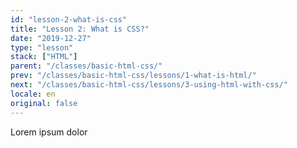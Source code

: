 ```yaml
---
id: "lesson-2-what-is-css"
title: "Lesson 2: What is CSS?"
date: "2019-12-27"
type: "lesson"
stack: ["HTML"]
parent: "/classes/basic-html-css/"
prev: "/classes/basic-html-css/lessons/1-what-is-html/"
next: "/classes/basic-html-css/lessons/3-using-html-with-css/"
locale: en
original: false
---
```


Lorem ipsum dolor